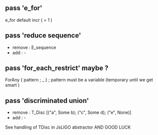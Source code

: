 

## pass 'e_for'

e_for default incr ( = 1 )

## pass 'reduce sequence'

- remove : E_sequence
- add : -


## pass 'for_each_restrict' maybe ?

ForAny { pattern ; _ } ; pattern must be a variable (temporary until we get smart )

## pass 'discriminated union'

- remove : T_Disc [("a", Some b); ("c", Some d); ("e", None)]
- add    : -

See handling of TDisc in JsLIGO abstractor AND GOOD LUCK


